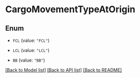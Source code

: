 # CargoMovementTypeAtOrigin

## Enum


* `FCL` (value: `"FCL"`)

* `LCL` (value: `"LCL"`)

* `BB` (value: `"BB"`)


[[Back to Model list]](../README.md#documentation-for-models) [[Back to API list]](../README.md#documentation-for-api-endpoints) [[Back to README]](../README.md)


